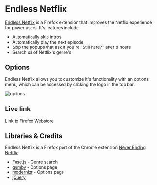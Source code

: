 # Endless Netflix

[Endless Netflix](https://addons.mozilla.org/en-US/firefox/addon/endless-netflix/) is a Firefox extension that improves the Netflix experience for power users. It's features include:

* Automatically skip intros
* Automatically play the next episode
* Skip the popups that ask if you're "Still here?" after 8 hours
* Search *all* of Netflix's genre's

## Options

Endless Netflix allows you to customize it's functionality with an options menu, which can be accessed by clicking the logo in the top bar.

![options](https://i.imgur.com/bdWPkNo.png)

## Live link

[Link to Firefox Webstore](https://addons.mozilla.org/en-US/firefox/addon/endless-netflix/)

## Libraries & Credits

Endless Netflix is a Firefox port of the Chrome extension [Never Ending Netflix](https://github.com/jonluca/Never-Ending-Netflix)

* [Fuse.js](http://fusejs.io/) - Genre search
* [gumby](https://gumbyframework.com/docs/javascript/) - Options page
* [modernizr](https://modernizr.com/) - Options page
* [jQuery](https://jquery.com/) 
